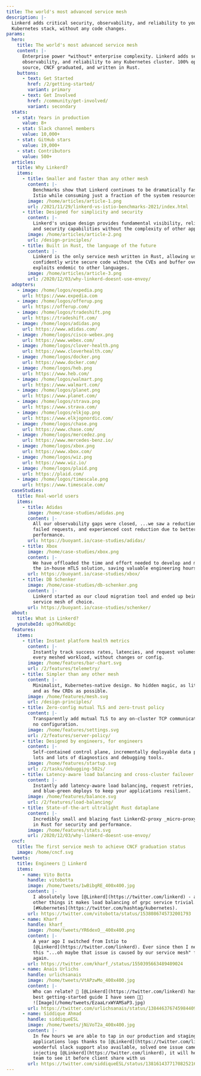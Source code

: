 ```yaml
---
title: The world's most advanced service mesh
description: |-
  Linkerd adds critical security, observability, and reliability to your
  Kubernetes stack, without any code changes.
params:
  hero:
    title: The world's most advanced service mesh
    content: |-
      Enterprise power *without* enterprise complexity. Linkerd adds security,
      observability, and reliability to any Kubernetes cluster. 100% open
      source, CNCF graduated, and written in Rust.
    buttons:
      - text: Get Started
        href: /2/getting-started/
        variant: primary
      - text: Get Involved
        href: /community/get-involved/
        variant: secondary
  stats:
    - stat: Years in production
      value: 8+
    - stat: Slack channel members
      value: 10,000+
    - stat: GitHub stars
      value: 19,000+
    - stat: Contributors
      value: 500+
  articles:
    title: Why Linkerd?
    items:
      - title: Smaller and faster than any other mesh
        content: |-
          Benchmarks show that Linkerd continues to be dramatically faster than
          Istio while consuming just a fraction of the system resources.
        image: /home/articles/article-1.png
        url: /2021/11/29/linkerd-vs-istio-benchmarks-2021/index.html
      - title: Designed for simplicity and security
        content: |-
          Linkerd's unique design provides fundamental visibility, reliability,
          and security capabilities without the complexity of other approaches.
        image: /home/articles/article-2.png
        url: /design-principles/
      - title: Built in Rust, the language of the future
        content: |-
          Linkerd is the only service mesh written in Rust, allowing us to
          confidently write secure code without the CVEs and buffer overflow
          exploits endemic to other languages.
        image: /home/articles/article-3.png
        url: /2020/12/03/why-linkerd-doesnt-use-envoy/
  adopters:
    - image: /home/logos/expedia.png
      url: https://www.expedia.com
    - image: /home/logos/offerup.png
      url: https://offerup.com/
    - image: /home/logos/tradeshift.png
      url: https://tradeshift.com/
    - image: /home/logos/adidas.png
      url: https://www.adidas.com/
    - image: /home/logos/cisco-webex.png
      url: https://www.webex.com/
    - image: /home/logos/clover-health.png
      url: https://www.cloverhealth.com/
    - image: /home/logos/docker.png
      url: https://www.docker.com/
    - image: /home/logos/heb.png
      url: https://www.heb.com/
    - image: /home/logos/walmart.png
      url: https://www.walmart.com/
    - image: /home/logos/planet.png
      url: https://www.planet.com/
    - image: /home/logos/strava.png
      url: https://www.strava.com/
    - image: /home/logos/elkjop.png
      url: https://www.elkjopnordic.com/
    - image: /home/logos/chase.png
      url: https://www.chase.com/
    - image: /home/logos/mercedez.png
      url: https://www.mercedes-benz.io/
    - image: /home/logos/xbox.png
      url: https://www.xbox.com/
    - image: /home/logos/wiz.png
      url: https://www.wiz.io/
    - image: /home/logos/plaid.png
      url: https://plaid.com/
    - image: /home/logos/timescale.png
      url: https://www.timescale.com/
  caseStudies:
    title: Real-world users
    items:
      - title: Adidas
        image: /home/case-studies/adidas.png
        content: |-
          All our observability gaps were closed, ...we saw a reduction in
          failed requests, and experienced cost reduction due to better
          performance.
        url: https://buoyant.io/case-studies/adidas/
      - title: Xbox
        image: /home/case-studies/xbox.png
        content: |-
          We have offloaded the time and effort needed to develop and maintain
          the in-house mTLS solution, saving valuable engineering hours...
        url: https://buoyant.io/case-studies/xbox/
      - title: DB Schenker
        image: /home/case-studies/db-schenker.png
        content: |-
          Linkerd started as our cloud migration tool and ended up being our
          service mesh of choice.
        url: https://buoyant.io/case-studies/schenker/
  about:
    title: What is Linkerd?
    youtubeId: up3fKwXdEgc
  features:
    items:
      - title: Instant platform health metrics
        content: |-
          Instantly track success rates, latencies, and request volumes for
          every meshed workload, without changes or config.
        image: /home/features/bar-chart.svg
        url: /2/features/telemetry/
      - title: Simpler than any other mesh
        content: |-
          Minimalist, Kubernetes-native design. No hidden magic, as little YAML
          and as few CRDs as possible.
        image: /home/features/mesh.svg
        url: /design-principles/
      - title: Zero-config mutual TLS and zero-trust policy
        content: |-
          Transparently add mutual TLS to any on-cluster TCP communication with
          no configuration.
        image: /home/features/settings.svg
        url: /2/features/server-policy/
      - title: Designed by engineers, for engineers
        content: |-
          Self-contained control plane, incrementally deployable data plane, and
          lots and lots of diagnostics and debugging tools.
        image: /home/features/startup.svg
        url: /2/tasks/debugging-502s/
      - title: Latency-aware load balancing and cross-cluster failover
        content: |-
          Instantly add latency-aware load balancing, request retries, timeouts,
          and blue-green deploys to keep your applications resilient.
        image: /home/features/balance.svg
        url: /2/features/load-balancing/
      - title: State-of-the-art ultralight Rust dataplane
        content: |-
          Incredibly small and blazing fast Linkerd2-proxy _micro-proxy_ written
          in Rust for security and performance.
        image: /home/features/stats.svg
        url: /2020/12/03/why-linkerd-doesnt-use-envoy/
  cncf:
    title: The first service mesh to achieve CNCF graduation status
    image: /home/cncf.svg
  tweets:
    title: Engineers 💙 Linkerd
    items:
      - name: Vito Botta
        handle: vitobotta
        image: /home/tweets/1wBibgRE_400x400.jpg
        content: |-
          I absolutely love [@Linkerd](https://twitter.com/linkerd) - among
          other things it makes load balancing of grpc service trivial.
          [#Kubernetes](https://twitter.com/hashtag/kubernetes).
        url: https://twitter.com/vitobotta/status/1538086745732001793
      - name: Kharf
        handle: kharf_
        image: /home/tweets/YR6dexO__400x400.png
        content: |-
          A year ago I switched from Istio to
          [@Linkerd](https://twitter.com/linkerd). Ever since then I never had
          this "...oh maybe that issue is caused by our service mesh" feeling
          again.
        url: https://twitter.com/kharf_/status/1550395663489409024
      - name: Anaïs Urlichs
        handle: urlichsanais
        image: /home/tweets/VtAPzwMo_400x400.jpg
        content: |-
          Who can relate? 👀 [@Linkerd](https://twitter.com/linkerd) has the
          best getting-started guide I have seen 🙌✨
          ![Image](/home/tweets/EzaaLrxWYAMSaP3.jpg)
        url: https://twitter.com/urlichsanais/status/1384463767459844097
      - name: Siddique Ahmad
        handle: siddiqueESL
        image: /home/tweets/jNiVoT2a_400x400.jpg
        content: |-
          In few hours we are able to tap in our production and staging
          applications logs thanks to [@Linkerd](https://twitter.com/linkerd),
          wonderful slack support also available, solved one issue came in while
          injecting [@Linkerd](https://twitter.com/linkerd), it will help our
          team to see it before client share with us
        url: https://twitter.com/siddiqueESL/status/1381614377170825216
---
```

